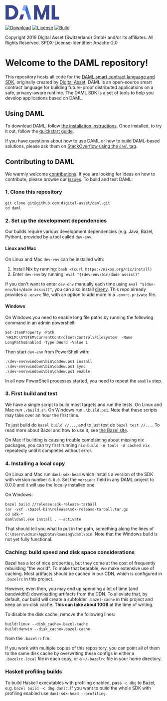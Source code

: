[![DAML logo](daml-logo.png)](https://www.daml.com)

[![Download](https://img.shields.io/github/release/digital-asset/daml.svg?label=Download)](https://docs.daml.com/getting-started/installation.html)
[![License](https://img.shields.io/badge/License-Apache%202.0-blue.svg)](https://github.com/digital-asset/daml/blob/master/LICENSE)
[![Build](https://dev.azure.com/digitalasset/daml/_apis/build/status/digital-asset.daml?branchName=master&label=Build)](https://dev.azure.com/digitalasset/daml/_build/latest?definitionId=4&branchName=master)

Copyright 2019 Digital Asset (Switzerland) GmbH and/or its affiliates. All Rights Reserved.
SPDX-License-Identifier: Apache-2.0

# Welcome to the DAML repository!

This repository hosts all code for the [DAML smart contract language and SDK](https://daml.com/), originally created by
[Digital Asset](https://www.digitalasset.com). DAML is an open-source smart contract language for building future-proof distributed applications on a safe, privacy-aware runtime. The DAML SDK is a set of tools to help you develop applications based on DAML.

## Using DAML

To download DAML, follow [the installation instructions](https://docs.daml.com/getting-started/installation.html).
Once installed, to try it out, follow the [quickstart guide](https://docs.daml.com/getting-started/quickstart.html).

If you have questions about how to use DAML or how to build DAML-based solutions, please ask
them on [StackOverflow using the `daml` tag](https://stackoverflow.com/tags/daml).

## Contributing to DAML

We warmly welcome [contributions](./CONTRIBUTING.md). If you are looking for ideas on how to contribute, please browse our
[issues](https://github.com/digital-asset/daml/issues). To build and test DAML:

### 1. Clone this repository

```
git clone git@github.com:digital-asset/daml.git
cd daml
```

### 2. Set up the development dependencies

Our builds require various development dependencies (e.g. Java, Bazel, Python), provided by a tool called `dev-env`.

#### Linux and Mac

On Linux and Mac `dev-env` can be installed with:

1. Install Nix by running: `bash <(curl https://nixos.org/nix/install)`
2. Enter `dev-env` by running: `eval "$(dev-env/bin/dade assist)"`

If you don't want to enter `dev-env` manually each time using `eval "$(dev-env/bin/dade assist)"`,
you can also install [direnv](https://direnv.net). This repo already provides a `.envrc`
file, with an option to add more in a `.envrc.private` file.

#### Windows

On Windows you need to enable long file paths by running the following command in an admin powershell:

```
Set-ItemProperty -Path 'HKLM:\SYSTEM\CurrentControlSet\Control\FileSystem' -Name LongPathsEnabled -Type DWord -Value 1
```

Then start `dev-env` from PowerShell with:

```
.\dev-env\windows\bin\dadew.ps1 install
.\dev-env\windows\bin\dadew.ps1 sync
.\dev-env\windows\bin\dadew.ps1 enable
```

In all new PowerShell processes started, you need to repeat the `enable` step.

### 3. First build and test

We have a single script to build most targets and run the tests. On Linux and Mac run `./build.sh`. On Windows run `.\build.ps1`. Note that these scripts may take over an hour the first time.

To just build do `bazel build //...`, and to just test do `bazel test //...`. To read more about Bazel and how to use it, see [the Bazel site](https://bazel.build).

On Mac if building is causing trouble complaining about missing nix packages, you can try first running `nix-build -A tools -A cached nix` repeatedly until it completes without error. 

### 4. Installing a local copy

On Linux and Mac run `daml-sdk-head` which installs a version of the SDK with version number `0.0.0`. Set the `version:` field in any DAML project to 0.0.0 and it will use the locally installed one.

On Windows:

```
bazel build //release:sdk-release-tarball
tar -vxf .\bazel-bin\release\sdk-release-tarball.tar.gz
cd sdk-*
daml\daml.exe install . --activate
```

That should tell you what to put in the path, something along the lines of `C:\Users\admin\AppData\Roaming\daml\bin`.
Note that the Windows build is not yet fully functional.

### Caching: build speed and disk space considerations

Bazel has a lot of nice properties, but they come at the cost of frequently rebuilding "the world".
To make that bearable, we make extensive use of caching. Most artifacts should be cached in our CDN,
which is configured in `.bazelrc` in this project.

However, even then, you may end up spending a lot of time (and bandwidth!) downloading artifacts from
the CDN. To alleviate that, by default, our build will create a subfolder `.bazel-cache` in this
project and keep an on-disk cache. **This can take about 10GB** at the time of writing.

To disable the disk cache, remove the following lines:

```
build:linux --disk_cache=.bazel-cache
build:darwin --disk_cache=.bazel-cache
```

from the `.bazelrc` file.

If you work with multiple copies of this repository, you can point all of them to the same disk cache
by overwriting these configs in either a `.bazelrc.local` file in each copy, or a `~/.bazelrc` file
in your home directory.


### Haskell profiling builds

To build Haskell executables with profiling enabled, pass `-c dbg` to
Bazel, e.g. `bazel build -c dbg damlc`. If you want to build the whole
SDK with profiling enabled use `daml-sdk-head --profiling`.

